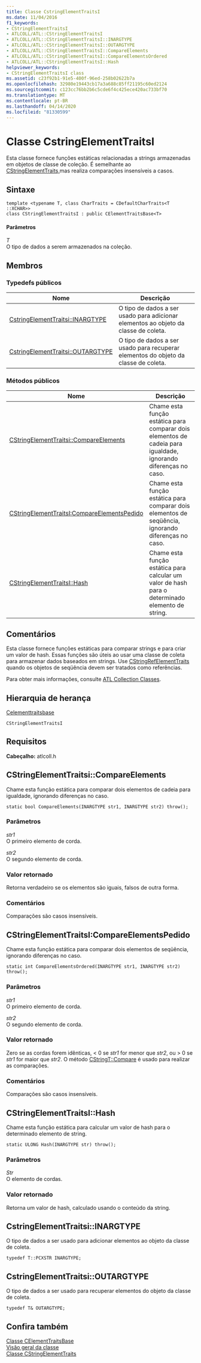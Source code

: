 ```yaml
---
title: Classe CstringElementTraitsI
ms.date: 11/04/2016
f1_keywords:
- CStringElementTraitsI
- ATLCOLL/ATL::CStringElementTraitsI
- ATLCOLL/ATL::CStringElementTraitsI::INARGTYPE
- ATLCOLL/ATL::CStringElementTraitsI::OUTARGTYPE
- ATLCOLL/ATL::CStringElementTraitsI::CompareElements
- ATLCOLL/ATL::CStringElementTraitsI::CompareElementsOrdered
- ATLCOLL/ATL::CStringElementTraitsI::Hash
helpviewer_keywords:
- CStringElementTraitsI class
ms.assetid: c23f92b1-91e5-400f-96ed-258b02622b7a
ms.openlocfilehash: 32980e19443cb17a3a688c85ff21195c60ed2124
ms.sourcegitcommit: c123cc76bb2b6c5cde6f4c425ece420ac733bf70
ms.translationtype: MT
ms.contentlocale: pt-BR
ms.lasthandoff: 04/14/2020
ms.locfileid: "81330599"
---
```

# <a name="cstringelementtraitsi-class"></a>Classe CstringElementTraitsI

Esta classe fornece funções estáticas relacionadas a strings armazenadas em objetos de classe de coleção. É semelhante ao [CStringElementTraits,](../../atl/reference/cstringelementtraits-class.md)mas realiza comparações insensíveis a casos.

## <a name="syntax"></a>Sintaxe

```
template <typename T, class CharTraits = CDefaultCharTraits<T ::XCHAR>>
class CStringElementTraitsI : public CElementTraitsBase<T>
```

#### <a name="parameters"></a>Parâmetros

*T*<br/>
O tipo de dados a serem armazenados na coleção.

## <a name="members"></a>Membros

### <a name="public-typedefs"></a>Typedefs públicos

|Nome|Descrição|
|----------|-----------------|
|[CstringElementTraitsi::INARGTYPE](#inargtype)|O tipo de dados a ser usado para adicionar elementos ao objeto da classe de coleta.|
|[CstringElementTraitsi::OUTARGTYPE](#outargtype)|O tipo de dados a ser usado para recuperar elementos do objeto da classe de coleta.|

### <a name="public-methods"></a>Métodos públicos

|Nome|Descrição|
|----------|-----------------|
|[CStringElementTraitsi::CompareElements](#compareelements)|Chame esta função estática para comparar dois elementos de cadeia para igualdade, ignorando diferenças no caso.|
|[CStringElementTraitsI:CompareElementsPedido](#compareelementsordered)|Chame esta função estática para comparar dois elementos de seqüência, ignorando diferenças no caso.|
|[CStringElementTraitsI::Hash](#hash)|Chame esta função estática para calcular um valor de hash para o determinado elemento de string.|

## <a name="remarks"></a>Comentários

Esta classe fornece funções estáticas para comparar strings e para criar um valor de hash. Essas funções são úteis ao usar uma classe de coleta para armazenar dados baseados em strings. Use [CStringRefElementTraits](../../atl/reference/cstringrefelementtraits-class.md) quando os objetos de seqüência devem ser tratados como referências.

Para obter mais informações, consulte [ATL Collection Classes](../../atl/atl-collection-classes.md).

## <a name="inheritance-hierarchy"></a>Hierarquia de herança

[Celementtraitsbase](../../atl/reference/celementtraitsbase-class.md)

`CStringElementTraitsI`

## <a name="requirements"></a>Requisitos

**Cabeçalho:** atlcoll.h

## <a name="cstringelementtraitsicompareelements"></a><a name="compareelements"></a>CStringElementTraitsi::CompareElements

Chame esta função estática para comparar dois elementos de cadeia para igualdade, ignorando diferenças no caso.

```
static bool CompareElements(INARGTYPE str1, INARGTYPE str2) throw();
```

### <a name="parameters"></a>Parâmetros

*str1*<br/>
O primeiro elemento de corda.

*str2*<br/>
O segundo elemento de corda.

### <a name="return-value"></a>Valor retornado

Retorna verdadeiro se os elementos são iguais, falsos de outra forma.

### <a name="remarks"></a>Comentários

Comparações são casos insensíveis.

## <a name="cstringelementtraitsicompareelementsordered"></a><a name="compareelementsordered"></a>CStringElementTraitsI:CompareElementsPedido

Chame esta função estática para comparar dois elementos de seqüência, ignorando diferenças no caso.

```
static int CompareElementsOrdered(INARGTYPE str1, INARGTYPE str2) throw();
```

### <a name="parameters"></a>Parâmetros

*str1*<br/>
O primeiro elemento de corda.

*str2*<br/>
O segundo elemento de corda.

### <a name="return-value"></a>Valor retornado

Zero se as cordas forem idênticas, < 0 se *str1* for menor que *str2*, ou > 0 se *str1* for maior que *str2*. O método [CStringT::Compare](../../atl-mfc-shared/reference/cstringt-class.md#compare) é usado para realizar as comparações.

### <a name="remarks"></a>Comentários

Comparações são casos insensíveis.

## <a name="cstringelementtraitsihash"></a><a name="hash"></a>CStringElementTraitsI::Hash

Chame esta função estática para calcular um valor de hash para o determinado elemento de string.

```
static ULONG Hash(INARGTYPE str) throw();
```

### <a name="parameters"></a>Parâmetros

*Str*<br/>
O elemento de cordas.

### <a name="return-value"></a>Valor retornado

Retorna um valor de hash, calculado usando o conteúdo da string.

## <a name="cstringelementtraitsiinargtype"></a><a name="inargtype"></a>CstringElementTraitsi::INARGTYPE

O tipo de dados a ser usado para adicionar elementos ao objeto da classe de coleta.

```
typedef T::PCXSTR INARGTYPE;
```

## <a name="cstringelementtraitsioutargtype"></a><a name="outargtype"></a>CstringElementTraitsi::OUTARGTYPE

O tipo de dados a ser usado para recuperar elementos do objeto da classe de coleta.

```
typedef T& OUTARGTYPE;
```

## <a name="see-also"></a>Confira também

[Classe CElementTraitsBase](../../atl/reference/celementtraitsbase-class.md)<br/>
[Visão geral da classe](../../atl/atl-class-overview.md)<br/>
[Classe CStringElementTraits](../../atl/reference/cstringelementtraits-class.md)
